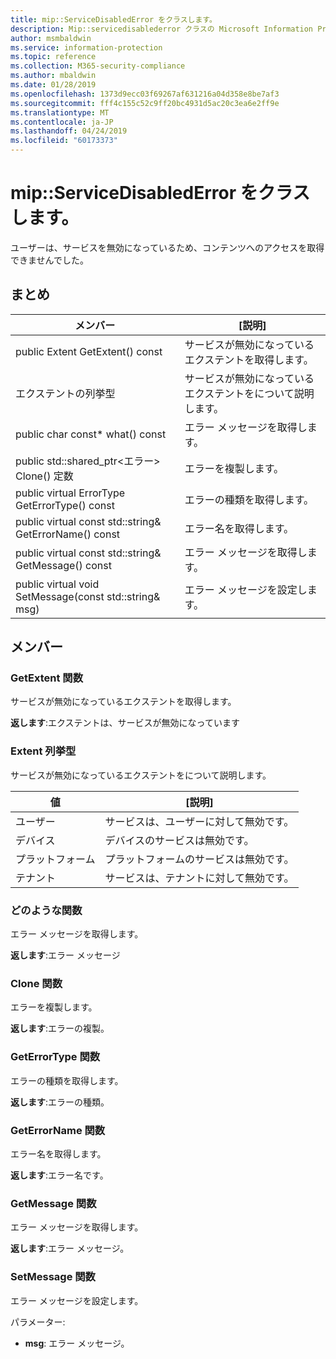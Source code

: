 ```yaml
---
title: mip::ServiceDisabledError をクラスします。
description: Mip::servicedisablederror クラスの Microsoft Information Protection (MIP) SDK について説明します。
author: msmbaldwin
ms.service: information-protection
ms.topic: reference
ms.collection: M365-security-compliance
ms.author: mbaldwin
ms.date: 01/28/2019
ms.openlocfilehash: 1373d9ecc03f69267af631216a04d358e8be7af3
ms.sourcegitcommit: fff4c155c52c9ff20bc4931d5ac20c3ea6e2ff9e
ms.translationtype: MT
ms.contentlocale: ja-JP
ms.lasthandoff: 04/24/2019
ms.locfileid: "60173373"
---
```

# <a name="class-mipservicedisablederror"></a>mip::ServiceDisabledError をクラスします。 
ユーザーは、サービスを無効になっているため、コンテンツへのアクセスを取得できませんでした。
  
## <a name="summary"></a>まとめ
 メンバー                        | [説明]                                
--------------------------------|---------------------------------------------
public Extent GetExtent() const  |  サービスが無効になっているエクステントを取得します。
エクステントの列挙型  |  サービスが無効になっているエクステントをについて説明します。
public char const* what() const  |  エラー メッセージを取得します。
public std::shared_ptr\<エラー\> Clone() 定数  |  エラーを複製します。
public virtual ErrorType GetErrorType() const  |  エラーの種類を取得します。
public virtual const std::string& GetErrorName() const  |  エラー名を取得します。
public virtual const std::string& GetMessage() const  |  エラー メッセージを取得します。
public virtual void SetMessage(const std::string& msg)  |  エラー メッセージを設定します。
  
## <a name="members"></a>メンバー
  
### <a name="getextent-function"></a>GetExtent 関数
サービスが無効になっているエクステントを取得します。

  
**返します**:エクステントは、サービスが無効になっています
  
### <a name="extent-enum"></a>Extent 列挙型

サービスが無効になっているエクステントをについて説明します。

 値                         | [説明]                                
--------------------------------|---------------------------------------------
ユーザー            | サービスは、ユーザーに対して無効です。
デバイス            | デバイスのサービスは無効です。
プラットフォーム            | プラットフォームのサービスは無効です。
テナント            | サービスは、テナントに対して無効です。



### <a name="what-function"></a>どのような関数
エラー メッセージを取得します。

  
**返します**:エラー メッセージ
  
### <a name="clone-function"></a>Clone 関数
エラーを複製します。

  
**返します**:エラーの複製。
  
### <a name="geterrortype-function"></a>GetErrorType 関数
エラーの種類を取得します。

  
**返します**:エラーの種類。
  
### <a name="geterrorname-function"></a>GetErrorName 関数
エラー名を取得します。

  
**返します**:エラー名です。
  
### <a name="getmessage-function"></a>GetMessage 関数
エラー メッセージを取得します。

  
**返します**:エラー メッセージ。
  
### <a name="setmessage-function"></a>SetMessage 関数
エラー メッセージを設定します。

パラメーター:  
* **msg**: エラー メッセージ。